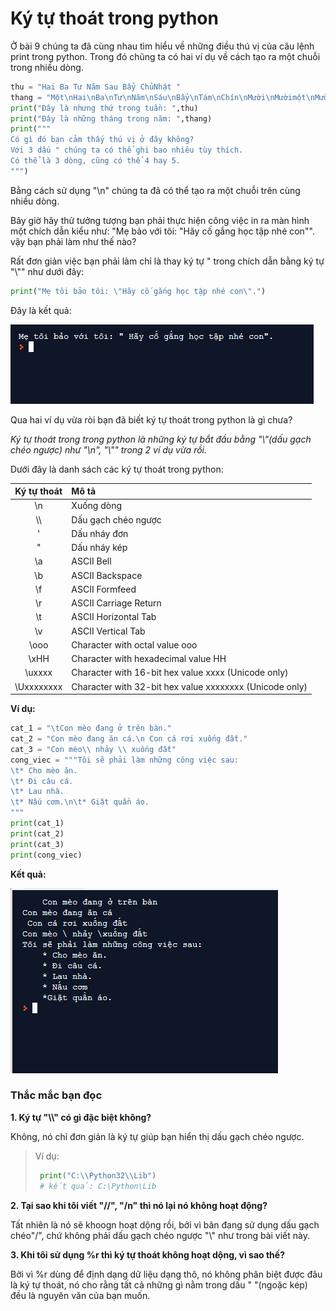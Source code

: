 # Ký tự thoát trong python #
Ở bài 9 chúng ta đã cùng nhau tìm hiểu về những điều thú vị của câu lệnh print trong python. Trong đó chũng ta có hai ví dụ về cách tạo ra một chuỗi trong nhiều dòng.

```Python
thu = "Hai Ba Tư Năm Sau Bẩy ChủNhật "
thang = "Một\nHai\nBa\nTư\nNăm\nSáu\nBẩy\nTám\nChín\nMười\nMườimột\nMườihai"
print("Đây là nhưng thứ trong tuần: ",thu)
print("Đây là những tháng trong năm: ",thang)
print("""
Có gì đó bạn cảm thấy thú vị ở đây không?
Với 3 dấu " chúng ta có thể ghi bao nhiêu tùy thích.
Có thể là 3 dòng, cũng có thể 4 hay 5.
""")
```

Bằng cách sử dụng "\n" chúng ta đã có thể tạo ra một chuỗi trên cùng nhiều dòng.

Bây giờ hãy thử tưởng tượng bạn phải thực hiện công việc in ra màn hình một chích dẫn kiểu như: "Mẹ bảo với tôi: "Hãy cố gắng học tập nhé con"". vậy bạn phải làm như thế nào?

Rất đơn giản việc bạn phải làm chỉ là thay ký tự " trong chích dẫn bằng ký tự "\\"" như dưới đây:

```Python
print("Mẹ tôi bảo tôi: \"Hãy cố gắng học tập nhé con\".")
```

Đây là kết quả:

![picture alt](./image/1.PNG)

Qua hai ví dụ vừa ròi bạn đã biết ký tự thoát trong python là gì chưa?

*Ký tự thoát trong trong python là những ký tự bắt đầu bằng "\\"(dấu gạch chéo ngược) như "\n", "\\"" trong 2 ví dụ vừa rồi.*

Dưới đây là danh sách các ký tự thoát trong python:

|Ký tự thoát|Mô tả|
|:---------:|:----|
|\n|Xuống dòng|
| \\\ |Dấu gạch chéo ngược|
|\'|Dấu nháy đơn|
|\"|Dấu nháy kép|
|\a|ASCII Bell|
|\b|ASCII Backspace|
|\f|ASCII Formfeed|
|\r|ASCII Carriage Return|
|\t|ASCII Horizontal Tab|
|\v|ASCII Vertical Tab|
|\ooo|Character with octal value ooo|
|\xHH|Character with hexadecimal value HH|
|\uxxxx|Character with 16-bit hex value xxxx (Unicode only)|
|\Uxxxxxxxx|Character with 32-bit hex value xxxxxxxx (Unicode only)|

**Ví dụ:**

```Python
cat_1 = "\tCon mèo đang ở trên bàn."
cat_2 = "Con mèo đang ăn cá.\n Con cá rơi xuống đất."
cat_3 = "Con mèo\\ nhảy \\ xuống đất"
cong_viec = """Tôi sẽ phải làm những công việc sau:
\t* Cho mèo ăn.
\t* Đi câu cá.
\t* Lau nhà.
\t* Nấu cơm.\n\t* Giặt quần áo.
"""
print(cat_1)
print(cat_2)
print(cat_3)
print(cong_viec)
```

**Kết quả:**

![picture alt](./image/3.PNG)

### Thắc mắc bạn đọc ###

**1. Ký tự "\\\\" có gì đặc biệt không?**

  Không, nó chỉ đơn giản là ký tự giúp bạn hiển thị dấu gạch chéo ngược.
  >Ví dụ:
  > ```Python
  >  print("C:\\Python32\\Lib")  
  >  # kết quả: C:\Python\Lib
  >```

**2. Tại sao khi tôi viết "//", "/n" thì nó lại nó không hoạt động?**

  Tất nhiên là nó sẽ khoogn hoạt dộng rồi, bởi vì bãn đang sử dụng dấu gạch chéo"/", chứ không phải dấu gạch  chéo ngược "\\" như trong bài viết này.

**3. Khi tôi sử dụng %r thì ký tự thoát không hoạt dộng, vì sao thế?**

  Bởi vì %r dùng để định dạng dữ liệu dạng thô, nó không phân biệt được đâu là ký tự thoát, nó cho rằng tất cả những gì nằm trong dấu " "(ngoặc kép) đều là nguyên văn của bạn muốn.
